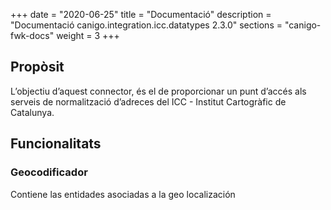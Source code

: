 +++
date        = "2020-06-25"
title       = "Documentació"
description = "Documentació canigo.integration.icc.datatypes 2.3.0"
sections    = "canigo-fwk-docs"
weight      = 3
+++

## Propòsit

L’objectiu d’aquest connector, és el de proporcionar un punt d’accés als serveis de normalització d’adreces del ICC - Institut Cartogràfic de Catalunya.

## Funcionalitats

### Geocodificador

Contiene las entidades asociadas a la geo localización
